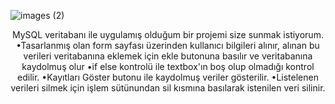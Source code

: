 ![images (2)](https://user-images.githubusercontent.com/102829820/202928848-613c626c-d2ca-4b33-b897-a71c4d41dbce.gif)
<center>
MySQL veritabanı ile uygulamış olduğum bir projemi size sunmak istiyorum.
•Tasarlanmış olan form sayfası üzerinden kullanıcı bilgileri alınır, alınan bu verileri veritabanına eklemek için ekle butonuna basılır ve veritabanına kaydolmuş olur
•if else kontrolü ile textbox'ın boş olup olmadığı kontrol edilir.
•Kayıtları Göster butonu ile kaydolmuş veriler gösterilir.
•Listelenen verileri silmek için işlem sütünundan sil kısmına basılarak istenilen veri silinir.
 
</b></center>
